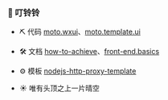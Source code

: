 ### 🔔 叮铃铃

- ⛏️ 代码 [moto.wxui](https://github.com/angxuejian/moto.wxui)、[moto.template.ui](https://github.com/angxuejian/moto.template.ui)

- 🛠️ 文档 [how-to-achieve](https://github.com/angxuejian/how-to-achieve)、[front-end.basics](https://github.com/angxuejian/front-end.basics)

- ⚙️ 模板 [nodejs-http-proxy-template](https://github.com/angxuejian/nodejs-http-proxy-template) 

- ☀️ 唯有头顶之上一片晴空 
